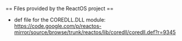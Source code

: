 == Files provided by the ReactOS project ==
* def file for the COREDLL.DLL module: https://code.google.com/p/reactos-mirror/source/browse/trunk/reactos/lib/coredll/coredll.def?r=9345